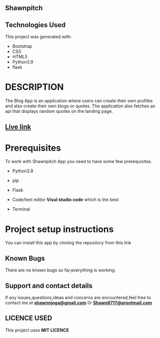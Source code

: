 ## Shawnpitch

## Technologies Used
This project was generated with: 
* Bootstrap
* CSS
* HTML5
* Python3.9
* flask


# DESCRIPTION

The Blog App is an application where users can create their own profiles and also create their own blogs or quotes. The application also fetches an api that displays random quotes on the landing page. 


## [Live link]( https://ruggiblog.herokuapp.com/)

# Prerequisites

To work with Shawnpitch App you need to have some few prerequisites.

- Python3.9

- pip

- Flask 

- Code/text editor **Visul studio code** which is the best

- Terminal

# Project setup instructions
You can install this app by cloning the repository from this link 
## Known Bugs
There are no known bugs so far,everything is working.


## Support and contact details
 If any issues,questions,ideas and concerns are encountered,feel free to contact me at **shawnnjoga@gmail.com** 0r **Shawn8717@prontmail.com** 

## LICENCE USED
  This project uses **MIT LICENCE**
